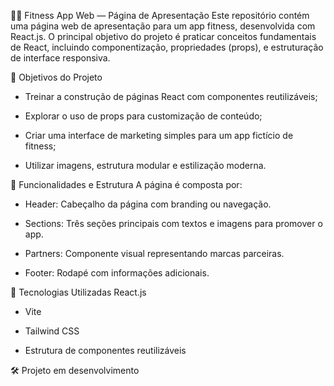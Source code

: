 🏋️‍♀️ Fitness App Web — Página de Apresentação
Este repositório contém uma página web de apresentação para um app fitness, desenvolvida com React.js. O principal objetivo do projeto é praticar conceitos fundamentais de React, incluindo componentização, propriedades (props), e estruturação de interface responsiva.

🎯 Objetivos do Projeto

- Treinar a construção de páginas React com componentes reutilizáveis;

- Explorar o uso de props para customização de conteúdo;

- Criar uma interface de marketing simples para um app fictício de fitness;

- Utilizar imagens, estrutura modular e estilização moderna.

🧩 Funcionalidades e Estrutura
A página é composta por:

- Header: Cabeçalho da página com branding ou navegação.

- Sections: Três seções principais com textos e imagens para promover o app.

- Partners: Componente visual representando marcas parceiras.

- Footer: Rodapé com informações adicionais.

📌 Tecnologias Utilizadas
React.js

- Vite

- Tailwind CSS

- Estrutura de componentes reutilizáveis

🛠 Projeto em desenvolvimento
